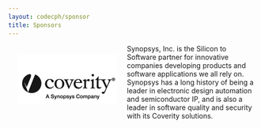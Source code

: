 ```yaml
---
layout: codecph/sponsor
title: Sponsors
---
```

<div style="width:200px;float:left;padding:20px">
  <div style="height:200px;position:relative;">
    <a href="http://www.coverity.com" target="_blank"><img style="position: absolute; top: 0;width:200px" src="/sponsors/logos/coverity_4x2.png" /></a>
  </div>
  <div style="height:40px;text-align:center;font-size:82%;"><br/></div>
</div>

Synopsys, Inc. is the Silicon to Software partner for innovative companies developing products and software applications we all rely on. Synopsys has a long history of being a leader in electronic design automation and semiconductor IP, and is also a leader in software quality and security with its Coverity solutions.
